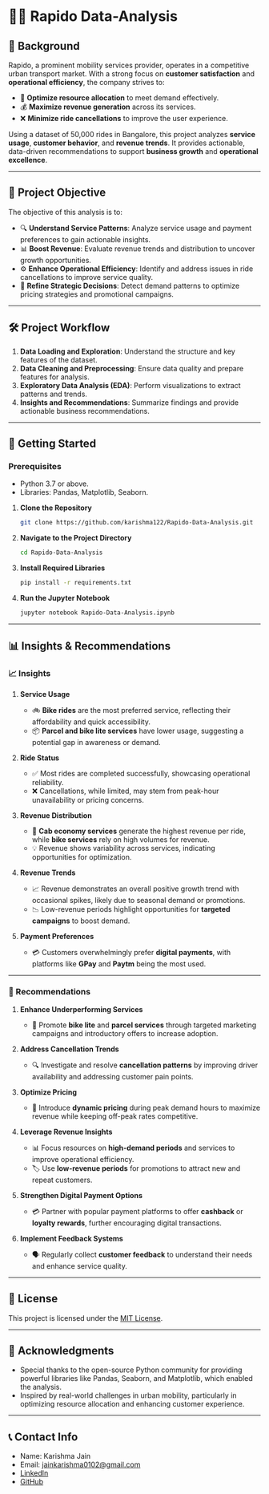 # 🚴‍♂️ Rapido Data-Analysis

## 📖 Background
Rapido, a prominent mobility services provider, operates in a competitive urban transport market. With a strong focus on **customer satisfaction** and **operational efficiency**, the company strives to:

- 🚀 **Optimize resource allocation** to meet demand effectively.  
- 💰 **Maximize revenue generation** across its services.  
- ❌ **Minimize ride cancellations** to improve the user experience.  

Using a dataset of 50,000 rides in Bangalore, this project analyzes **service usage**, **customer behavior**, and **revenue trends**. It provides actionable, data-driven recommendations to support **business growth** and **operational excellence**.

---

## 🎯 Project Objective
The objective of this analysis is to:

- 🔍 **Understand Service Patterns**: Analyze service usage and payment preferences to gain actionable insights.  
- 📊 **Boost Revenue**: Evaluate revenue trends and distribution to uncover growth opportunities.  
- ⚙️ **Enhance Operational Efficiency**: Identify and address issues in ride cancellations to improve service quality.  
- 🧠 **Refine Strategic Decisions**: Detect demand patterns to optimize pricing strategies and promotional campaigns.

---

## 🛠️ Project Workflow
1. **Data Loading and Exploration**: Understand the structure and key features of the dataset.  
2. **Data Cleaning and Preprocessing**: Ensure data quality and prepare features for analysis.  
3. **Exploratory Data Analysis (EDA)**: Perform visualizations to extract patterns and trends.  
4. **Insights and Recommendations**: Summarize findings and provide actionable business recommendations.

---

## 🚀 Getting Started

### Prerequisites
- Python 3.7 or above.
- Libraries: Pandas, Matplotlib, Seaborn.

1. **Clone the Repository**
   ```bash
   git clone https://github.com/karishma122/Rapido-Data-Analysis.git   
2. **Navigate to the Project Directory**
    ```bash
    cd Rapido-Data-Analysis
3. **Install Required Libraries**
    ```bash
    pip install -r requirements.txt
4. **Run the Jupyter Notebook**
    ```bash
    jupyter notebook Rapido-Data-Analysis.ipynb

---

## 📊 Insights & Recommendations

### 📈 Insights
1. **Service Usage**  
   - 🚲 **Bike rides** are the most preferred service, reflecting their affordability and quick accessibility.  
   - 📦 **Parcel and bike lite services** have lower usage, suggesting a potential gap in awareness or demand.

2. **Ride Status**  
   - ✅ Most rides are completed successfully, showcasing operational reliability.  
   - ❌ Cancellations, while limited, may stem from peak-hour unavailability or pricing concerns.

3. **Revenue Distribution**  
   - 🚗 **Cab economy services** generate the highest revenue per ride, while **bike services** rely on high volumes for revenue.  
   - 💡 Revenue shows variability across services, indicating opportunities for optimization.

4. **Revenue Trends**  
   - 📈 Revenue demonstrates an overall positive growth trend with occasional spikes, likely due to seasonal demand or promotions.  
   - 📉 Low-revenue periods highlight opportunities for **targeted campaigns** to boost demand.

5. **Payment Preferences**  
   - 💳 Customers overwhelmingly prefer **digital payments**, with platforms like **GPay** and **Paytm** being the most used.

---

### 🚀 Recommendations
1. **Enhance Underperforming Services**  
   - 🚀 Promote **bike lite** and **parcel services** through targeted marketing campaigns and introductory offers to increase adoption.

2. **Address Cancellation Trends**  
   - 🔍 Investigate and resolve **cancellation patterns** by improving driver availability and addressing customer pain points.

3. **Optimize Pricing**  
   - 💸 Introduce **dynamic pricing** during peak demand hours to maximize revenue while keeping off-peak rates competitive.

4. **Leverage Revenue Insights**  
   - 📊 Focus resources on **high-demand periods** and services to improve operational efficiency.  
   - 🏷️ Use **low-revenue periods** for promotions to attract new and repeat customers.

5. **Strengthen Digital Payment Options**  
   - 💳 Partner with popular payment platforms to offer **cashback** or **loyalty rewards**, further encouraging digital transactions.

6. **Implement Feedback Systems**  
   - 🗣️ Regularly collect **customer feedback** to understand their needs and enhance service quality.

---

## 📜 License
This project is licensed under the [MIT License](LICENSE).

---

## 🤝 Acknowledgments
- Special thanks to the open-source Python community for providing powerful libraries like Pandas, Seaborn, and Matplotlib, which enabled the analysis.  
- Inspired by real-world challenges in urban mobility, particularly in optimizing resource allocation and enhancing customer experience.

---

## 📞 Contact Info
- Name: Karishma Jain
- Email: jainkarishma0102@gmail.com
- [LinkedIn](https://www.linkedin.com/in/karishmajain124/)
- [GitHub](https://github.com/karishma122)
